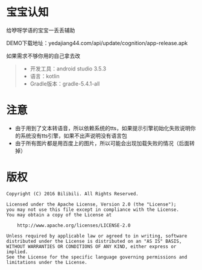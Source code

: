 # 宝宝认知
给咿呀学语的宝宝一丢丢辅助

DEMO下载地址：yedajiang44.com/api/update/cognition/app-release.apk

如果需求不够你用的自己拿去改

> * 开发工具：android studio 3.5.3
> * 语言：kotlin
> * Gradle版本：gradle-5.4.1-all
# 注意
* 由于用到了文本转语音，所以依赖系统的tts，如果提示引擎初始化失败说明你的系统没有tts引擎，如果不出声说明没有语言包
* 由于所有图片都是用百度上的图片，所以可能会出现加载失败的情况（后面转掉）
# 版权
```
Copyright (C) 2016 Bilibili. All Rights Reserved.

Licensed under the Apache License, Version 2.0 (the "License");
you may not use this file except in compliance with the License.
You may obtain a copy of the License at

    http://www.apache.org/licenses/LICENSE-2.0

Unless required by applicable law or agreed to in writing, software
distributed under the License is distributed on an "AS IS" BASIS,
WITHOUT WARRANTIES OR CONDITIONS OF ANY KIND, either express or implied.
See the License for the specific language governing permissions and
limitations under the License.
```